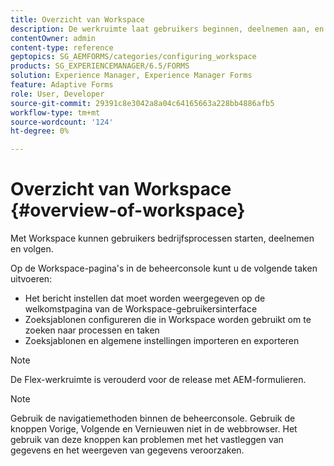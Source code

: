 ```yaml
---
title: Overzicht van Workspace
description: De werkruimte laat gebruikers beginnen, deelnemen aan, en bedrijfsprocessen volgen. Laten we meer weten over de werkruimte.
contentOwner: admin
content-type: reference
geptopics: SG_AEMFORMS/categories/configuring_workspace
products: SG_EXPERIENCEMANAGER/6.5/FORMS
solution: Experience Manager, Experience Manager Forms
feature: Adaptive Forms
role: User, Developer
source-git-commit: 29391c8e3042a8a04c64165663a228bb4886afb5
workflow-type: tm+mt
source-wordcount: '124'
ht-degree: 0%

---
```


# Overzicht van Workspace {#overview-of-workspace}

Met Workspace kunnen gebruikers bedrijfsprocessen starten, deelnemen en volgen.

Op de Workspace-pagina&#39;s in de beheerconsole kunt u de volgende taken uitvoeren:

* Het bericht instellen dat moet worden weergegeven op de welkomstpagina van de Workspace-gebruikersinterface
* Zoeksjablonen configureren die in Workspace worden gebruikt om te zoeken naar processen en taken
* Zoeksjablonen en algemene instellingen importeren en exporteren

>[!NOTE]
>
>De Flex-werkruimte is verouderd voor de release met AEM-formulieren.

>[!NOTE]
>
>Gebruik de navigatiemethoden binnen de beheerconsole. Gebruik de knoppen Vorige, Volgende en Vernieuwen niet in de webbrowser. Het gebruik van deze knoppen kan problemen met het vastleggen van gegevens en het weergeven van gegevens veroorzaken.
